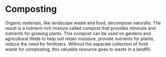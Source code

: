 # Composting

Organic materials, like landscape waste and food, decompose naturally. The result is a nutrient-rich mixture called compost that provides minerals and nutrients for growing plants. This compost can be used on gardens and agricultural fields to help soil retain moisture, provide nutrients for plants, reduce the need for fertilizers. Without the separate collection of food waste for composting, this valuable resource goes to waste in a landfill.
